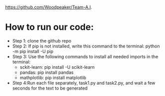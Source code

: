 https://github.com/Woodpeaker/Team-A.I.
# How to run our code:
- Step 1: clone the github repo
- Step 2: If pip is not installed, write this command to the terminal: python -m pip install -U pip
- Step 3: Use the following commands to install all needed imports in the terminal:
  - sckit-learn: pip install -U scikit-learn
  - pandas: pip install pandas
  - mathplotlib: pip install matplotlib
- Step 4:Run each file separately, task1.py and task2.py, and wait a few seconds for the text to be generated
